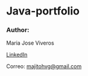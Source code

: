 # Java-portfolio
### Author: 
Maria Jose Viveros

[LinkedIn](https://www.linkedin.com/in/mariaviveros/)

Correo: majitohvg@gmail.com
